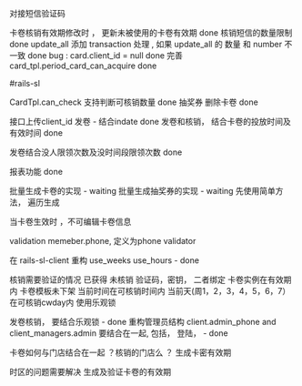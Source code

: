 对接短信验证码

卡卷核销有效期修改时 ， 更新未被使用的卡卷有效期 done
核销短信的数量限制 done
update_all 添加 transaction 处理 , 如果 update_all 的 数量 和 number 不一致 done
bug : card.client_id = null  done
完善 card_tpl.period_card_can_acquire done

#rails-sl

CardTpl.can_check 支持判断可核销数量 done
抽奖券 删除卡卷 done

接口上传client_id
发卷 - 结合indate done
发卷和核销， 结合卡卷的投放时间及有效时间 done 

发卷结合没人限领次数及没时间段限领次数 done

报表功能 done

批量生成卡卷的实现 - waiting
批量生成抽奖券的实现 - waiting
先使用简单方法， 遍历生成 

当卡卷生效时 ，不可编辑卡卷信息

validation
	memeber.phone, 定义为phone validator

在 rails-sl-client 重构 use_weeks use_hours - done

核销需要验证的情况
	已获得
	未核销
	验证码，密钥， 二者绑定
	卡卷实例在有效期内
	卡卷模板未下架
	当前时间在可核销时间内
	当前天(周1，2，3，4，5，6，7）在可核销cwday内
	使用乐观锁


发卷核销， 要结合乐观锁 - done
重构管理员结构 client.admin_phone and client_managers.admin 要结合在一起, 包括， 登陆，  - done

卡卷如何与门店结合在一起 ？核销的门店么 ？
生成卡密有效期

时区的问题需要解决 生成及验证卡卷的有效期

